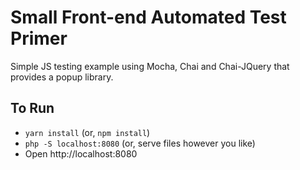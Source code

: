 # Small Front-end Automated Test Primer
Simple JS testing example using Mocha, Chai and Chai-JQuery that provides a popup library.

## To Run
* `yarn install` (or, `npm install`)
* `php -S localhost:8080` (or, serve files however you like)
* Open http://localhost:8080

